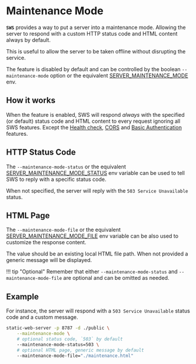 # Maintenance Mode

**`SWS`** provides a way to put a server into a maintenance mode. Allowing the server to respond with a custom HTTP status code and HTML content always by default.

This is useful to allow the server to be taken offline without disrupting the service.

The feature is disabled by default and can be controlled by the boolean `--maintenance-mode` option or the equivalent [SERVER_MAINTENANCE_MODE](./../configuration/environment-variables.md#server_maintenance_mode) env.

## How it works

When the feature is enabled, SWS will respond *always* with the specified (or default) status code and HTML content to every request ignoring all SWS features. Except the [Health check](./health-endpoint.md), [CORS](./cors.md) and [Basic Authentication](./basic-authentication.md) features.

## HTTP Status Code

The `--maintenance-mode-status` or the equivalent [SERVER_MAINTENANCE_MODE_STATUS](./../configuration/environment-variables.md#server_maintenance_mode_status) env variable can be used to tell SWS to reply with a specific status code.

When not specified, the server will reply with the `503 Service Unavailable` status.

## HTML Page

The `--maintenance-mode-file`  or the equivalent [SERVER_MAINTENANCE_MODE_FILE](./../configuration/environment-variables.md#server_maintenance_mode_file) env variable can be also used to customize the response content.

The value should be an existing local HTML file path. When not provided a generic message will be displayed.

!!! tip "Optional"
    Remember that either `--maintenance-mode-status` and `--maintenance-mode-file` are optional and can be omitted as needed.

## Example

For instance, the server will respond with a `503 Service Unavailable` status code and a custom message.

```sh
static-web-server -p 8787 -d ./public \
    --maintenance-mode \
    # optional status code, `503` by default
    --maintenance-mode-status=503 \
    # optional HTML page, generic message by default
    --maintenance-mode-file="./maintenance.html"
```

